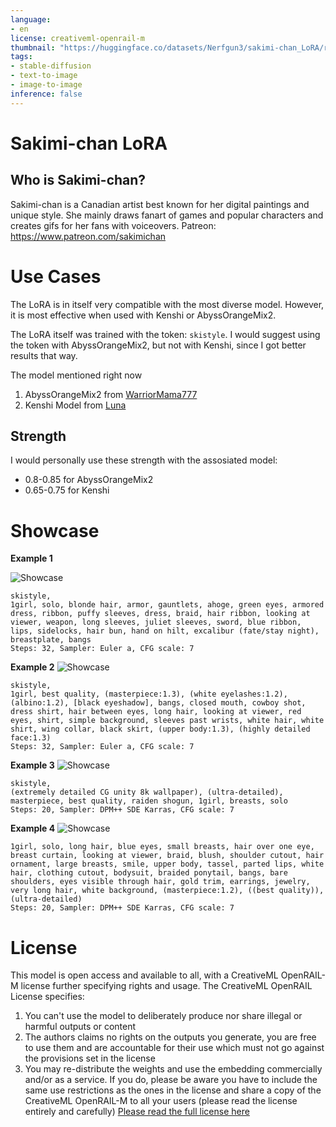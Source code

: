 ```yaml
---
language:
- en
license: creativeml-openrail-m
thumbnail: "https://huggingface.co/datasets/Nerfgun3/sakimi-chan_LoRA/resolve/main/preview/Preview.png"
tags:
- stable-diffusion
- text-to-image
- image-to-image
inference: false
---
```


# Sakimi-chan LoRA

## Who is Sakimi-chan?

Sakimi-chan is a Canadian artist best known for her digital paintings and unique style. She mainly draws fanart of games and popular characters and creates gifs for her fans with voiceovers.
Patreon: https://www.patreon.com/sakimichan

# Use Cases

The LoRA is in itself very compatible with the most diverse model. However, it is most effective when used with Kenshi or AbyssOrangeMix2.

The LoRA itself was trained with the token: ```skistyle```.
I would suggest using the token with AbyssOrangeMix2, but not with Kenshi, since I got better results that way.

The model mentioned right now
1. AbyssOrangeMix2 from [WarriorMama777](https://huggingface.co/WarriorMama777/OrangeMixs)
2. Kenshi Model from [Luna](https://huggingface.co/SweetLuna/Kenshi)

## Strength

I would personally use these strength with the assosiated model:
- 0.8-0.85 for AbyssOrangeMix2
- 0.65-0.75 for Kenshi

# Showcase

**Example 1**

<img alt="Showcase" src="https://huggingface.co/datasets/Nerfgun3/sakimi-chan_LoRA/resolve/main/preview/Preview%20(1).png"/>

```
skistyle,
1girl, solo, blonde hair, armor, gauntlets, ahoge, green eyes, armored dress, ribbon, puffy sleeves, dress, braid, hair ribbon, looking at viewer, weapon, long sleeves, juliet sleeves, sword, blue ribbon, lips, sidelocks, hair bun, hand on hilt, excalibur (fate/stay night), breastplate, bangs
Steps: 32, Sampler: Euler a, CFG scale: 7
```

**Example 2**
<img alt="Showcase" src="https://huggingface.co/datasets/Nerfgun3/sakimi-chan_LoRA/resolve/main/preview/Preview%20(2).png"/>

```
skistyle,
1girl, best quality, (masterpiece:1.3), (white eyelashes:1.2), (albino:1.2), [black eyeshadow], bangs, closed mouth, cowboy shot, dress shirt, hair between eyes, long hair, looking at viewer, red eyes, shirt, simple background, sleeves past wrists, white hair, white shirt, wing collar, black skirt, (upper body:1.3), (highly detailed face:1.3)
Steps: 32, Sampler: Euler a, CFG scale: 7
```

**Example 3**
<img alt="Showcase" src="https://huggingface.co/datasets/Nerfgun3/sakimi-chan_LoRA/resolve/main/preview/Preview%20(3).png"/>

```
skistyle,
(extremely detailed CG unity 8k wallpaper), (ultra-detailed), masterpiece, best quality, raiden shogun, 1girl, breasts, solo
Steps: 20, Sampler: DPM++ SDE Karras, CFG scale: 7
```

**Example 4**
<img alt="Showcase" src="https://huggingface.co/datasets/Nerfgun3/sakimi-chan_LoRA/resolve/main/preview/Preview%20(4).png"/>

```
1girl, solo, long hair, blue eyes, small breasts, hair over one eye, breast curtain, looking at viewer, braid, blush, shoulder cutout, hair ornament, large breasts, smile, upper body, tassel, parted lips, white hair, clothing cutout, bodysuit, braided ponytail, bangs, bare shoulders, eyes visible through hair, gold trim, earrings, jewelry, very long hair, white background, (masterpiece:1.2), ((best quality)), (ultra-detailed)
Steps: 20, Sampler: DPM++ SDE Karras, CFG scale: 7
```

# License

This model is open access and available to all, with a CreativeML OpenRAIL-M license further specifying rights and usage.
The CreativeML OpenRAIL License specifies: 

1. You can't use the model to deliberately produce nor share illegal or harmful outputs or content 
2. The authors claims no rights on the outputs you generate, you are free to use them and are accountable for their use which must not go against the provisions set in the license
3. You may re-distribute the weights and use the embedding commercially and/or as a service. If you do, please be aware you have to include the same use restrictions as the ones in the license and share a copy of the CreativeML OpenRAIL-M to all your users (please read the license entirely and carefully)
[Please read the full license here](https://huggingface.co/spaces/CompVis/stable-diffusion-license)